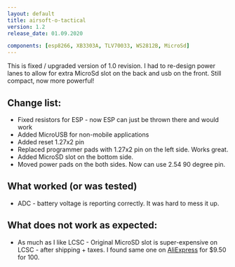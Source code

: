 ```yaml
---
layout: default
title: airsoft-o-tactical
version: 1.2
release_date: 01.09.2020

components: [esp8266, XB3303A, TLV70033, WS2812B, MicroSd]
---
```


This is fixed / upgraded version of 1.0 revision. I had to re-design power lanes to allow for extra MicroSd slot on the back and usb on the front. Still compact, now more powerful!

## Change list:
* Fixed resistors for ESP - now ESP can just be thrown there and would work
* Added MicroUSB for non-mobile applications
* Added reset 1.27x2 pin 
* Replaced programmer pads with 1.27x2 pin on the left side. Works great.
* Added MicroSD slot on the bottom side. 
* Moved power pads on the both sides. Now can use 2.54 90 degree pin.

## What worked (or was tested)
* ADC - battery voltage is reporting correctly. It was hard to mess it up.

## What does not work as expected:
* As much as I like LCSC - Original MicroSD slot is super-expensive on LCSC - after shipping + taxes. I found same one on [AliExpress][microsd] for $9.50 for 100.




[microsd]: https://www.aliexpress.com/item/32827734527.html